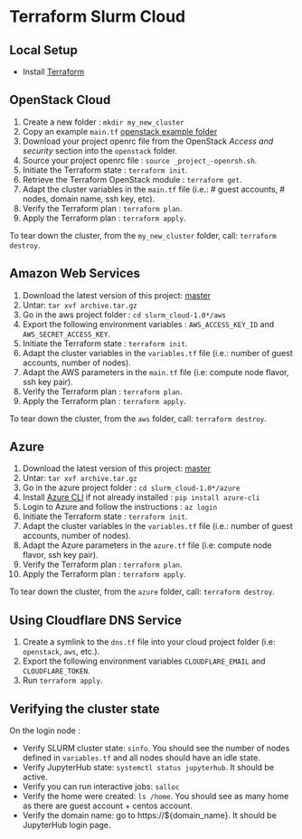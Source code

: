 # Terraform Slurm Cloud

## Local Setup

- Install [Terraform](https://www.terraform.io/downloads.html)

## OpenStack Cloud

1. Create a new folder : `mkdir my_new_cluster`
2. Copy an example `main.tf` [openstack example folder](https://git.computecanada.ca/fafor10/slurm_cloud/tree/master/examples/openstack)
3. Download your project openrc file from the OpenStack _Access and security_ section into the `openstack` folder.
4. Source your project openrc file : `source _project_-openrsh.sh`.
5. Initiate the Terraform state : `terraform init`.
6. Retrieve the Terraform OpenStack module : `terraform get`.
7. Adapt the cluster variables in the `main.tf` file (i.e.: # guest accounts, # nodes, domain name, ssh key, etc).
8. Verify the Terraform plan : `terraform plan`.
9. Apply the Terraform plan : `terraform apply`.

To tear down the cluster, from the `my_new_cluster` folder, call: `terraform destroy`.

## Amazon Web Services

1. Download the latest version of this project: [master](https://git.computecanada.ca/fafor10/slurm_cloud/repository/1.0/archive.tar.gz)
2. Untar: `tar xvf archive.tar.gz`
3. Go in the aws project folder : `cd slurm_cloud-1.0*/aws`
4. Export the following environment variables : `AWS_ACCESS_KEY_ID` and `AWS_SECRET_ACCESS_KEY`.
5. Initiate the Terraform state : `terraform init`.
6. Adapt the cluster variables in the `variables.tf` file (i.e.: number of guest accounts, number of nodes).
7. Adapt the AWS parameters in the `main.tf` file (i.e: compute node flavor, ssh key pair).
9. Verify the Terraform plan : `terraform plan`.
10. Apply the Terraform plan : `terraform apply`.

To tear down the cluster, from the `aws` folder, call: `terraform destroy`.

## Azure

1. Download the latest version of this project: [master](https://git.computecanada.ca/fafor10/slurm_cloud/repository/1.0/archive.tar.gz)
2. Untar: `tar xvf archive.tar.gz`
3. Go in the azure project folder : `cd slurm_cloud-1.0*/azure`
4. Install [Azure CLI](https://docs.microsoft.com/en-us/cli/azure/install-azure-cli) if not already installed : `pip install azure-cli`
5. Login to Azure and follow the instructions : `az login`
6. Initiate the Terraform state : `terraform init`.
7. Adapt the cluster variables in the `variables.tf` file (i.e.: number of guest accounts, number of nodes).
8. Adapt the Azure parameters in the `azure.tf` file (i.e: compute node flavor, ssh key pair).
9. Verify the Terraform plan : `terraform plan`.
10. Apply the Terraform plan : `terraform apply`.

To tear down the cluster, from the `azure` folder, call: `terraform destroy`.

## Using Cloudflare DNS Service

1. Create a symlink to the `dns.tf` file into your cloud project folder (i.e: `openstack`, `aws`, etc.).
2. Export the following environment variables `CLOUDFLARE_EMAIL` and `CLOUDFLARE_TOKEN`.
3. Run `terraform apply`.

## Verifying the cluster state

On the login node :
- Verify SLURM cluster state: `sinfo`. You should see the number of nodes defined in `variables.tf` 
and all nodes should have an idle state.
- Verify JupyterHub state: `systemctl status jupyterhub`. It should be active.
- Verify you can run interactive jobs: `salloc`
- Verify the home were created: `ls /home`. You should see as many home as there are guest account + centos account.
- Verify the domain name: go to https://${domain_name}. It should be JupyterHub login page.
